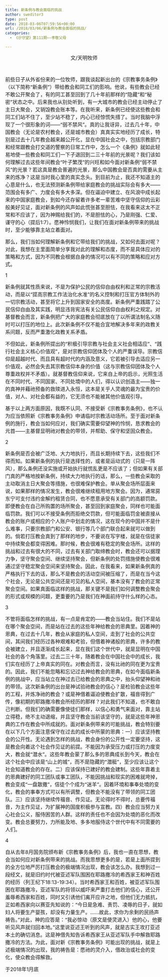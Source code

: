 ```yaml
---
title: 新条例与教会面临的挑战
author: sweditor3
type: post
date: 2018-03-06T07:59:56+00:00
url: /2018/03/06/新条例与教会面临的挑战/
categories:
  - 《＠守望》第111期——孝敬父母

---
```

<p style="text-align: center;">
  <span style="font-size: 12pt;">文/天明牧师</span>
</p>

&nbsp;

<span style="font-size: 12pt;">前些日子从外省份来的一位牧师，跟我谈起新出台的《宗教事务条例》（以下简称“新条例”）带给教会和同工们的影响。他说，有些教会已经不敢公开聚会了，有的同工甚至回到了几十年前那样的“隐藏”和“秘密”状态之中。后来我也从别处听到，有一大城市的教会已经主动停止了主日大聚会，又销毁教会账本等。在我听来，新条例已经使这些教会和同工们站不住了，至少站不稳了，内心已经惊慌失措了。当时我脑中浮现了一个很形象的词——“弱不禁风”。真的让我讶异，过去几十年，中国教会（无论是农村教会，还是城市教会）真真实实地经历了成长，特别是过去十几年教会越来越公开化，显在中国社会之中，包括宗教部门和经常跟教会打交道的警察的日常工作中，怎么一个《条例》就如此轻易地使一些教会和同工们一下子退回到二三十年前的光景呢？我们该如何理解过去这些年间教会“叶子繁茂”的兴旺和如今面对新条例“弱不禁风”的光景？若这真是教会普遍的光景，那么中国教会是否真的需要从主来的炼净？这是当时我心里的真实念头。到目前为止，我还不知道主的心意是什么，也无法预测新条例带给家庭教会的挑战实际会有多大——范围会有多广、力度会有多大多深。但在逼迫中建立、在风浪中成长起来的中国家庭教会，到如今还存留着许多老一辈苦难中坚守信仰的云彩般美好见证，面对新条例的风声如此慌张甚至胆怯，在我看来这太不正常和不应该了，因为神赐给我们的，不是胆怯的心，乃是刚强、仁爱、谨守的心（提后1:7）。愿神怜悯我们，让我们在面对新条例带来的挑战时，至少能够靠主站立着面对。</span>

<span style="font-size: 12pt;">那么，我们当如何理解新条例和它带给我们的挑战，又如何去面对呢？对此，我想在主里面简单分享我对此的理解和态度，而不是具体应对的策略和方式，因为不同教会根据自身的情况可以有不同的策略和应对方式。</span>

<span style="font-size: 12pt;">1</span>

<span style="font-size: 12pt;">新条例就其性质来说，不是为保护公民的信仰自由权利和正常的宗教活动，而是以“提高宗教工作法治化水准”的名义控制和打压官方体制外的一切宗教活动，甚至将它上升到国家安全的高度。新条例严重践踏了公民信仰自由及其实践，明显违背宪法有关公民信仰自由权利之规定。对基督教会而言，新条例把广大的家庭教会彻底放在了以所谓法制名义随时可以打压的地位上。此次新条例不仅不能合宜地解决多年来的政教关系问题，反而严重激化政教关系矛盾。</span>

<span style="font-size: 12pt;">不但如此，新条例所提出的“积极引导宗教与社会主义社会相适应”、“践行社会主义核心价值观”，是对宗教信仰团体及个人的严重误导。宗教信仰是超越时代、而且具有超时代的内涵及意义，它若被引导去适应另一价值观，必然会失去其宗教信仰本身的价值（这与宗教信仰团体及个人尊重政权并不矛盾）。就基督教信仰来说，它来自上帝的启示，光照生活在不同时代、不同国家、不同处境中的人们，得以认识创造主——独一的真神并藉祂预备的救赎进入永恒，这本是关乎人灵魂的最为宝贵的价值，对人、对社会都有益的，它无须也不能被其他价值观引导。</span>

<span style="font-size: 12pt;">基于以上两方面原因，我既不认同、不接受新《宗教事务条例》，也不认为应当依照新《宗教事务条例》申请临时宗教活动场所。至于面对新条例的施行，教会当如何应对，我们确实需要仰望神的怜悯，恳求教会的元首——主基督显明祂对教会的带领，并帮助、保守和坚固众教会。</span>

<span style="font-size: 12pt;">2</span>

<span style="font-size: 12pt;">新条例是否会被广泛地、大力地执行，而且长期持续下去，这些我们不得而知。如果新条例的执行是选择性的，或者是运动式的（只是一阵风），那么条例还没实施或开始执行就慌乱更是不应该了；但如果有关部门真的严格地按新条例，持续大力地执行的话，那么，一些教会采取的主动取消主日大聚会等措施，也很难保护教会。单从聚会场所层面来说，如果那样的情况发生，教会很难继续租用地方聚会。因为，通常房东宁可支付违约金解约租赁合同，也不愿意承受有关部门的高额罚款。即便教会在自己所购置的场所聚会，甚至回到家庭聚会，同样也可能面临罚款。我们可以不接受条例而拒绝交罚款，但可能面临罚金被直接从教会的账户或相应的个人账户中划走的情况，这在现今的中国并不是什么难事，只要宗教部门和公安、银行等几个部门联合起来就可以做到的。倘若打压教会真到了那样的地步，不要说在写字楼，就是在信徒家中持续聚会都变得困难。那时候，教会很难有稳定的聚会场所。这样的挑战和过去有很大的不同，过去有关部门取缔教会时，教会还可以据理力争，坚守聚会空间、继续坚持聚会，但新条例的处罚措施使教会很难通过坚守稳定聚会空间来坚持聚会。因此，在我看来，如果新条例真的严格执行下去的话，那么不是教会的活动空间被压缩了，而是在当今这个社会，无论是公共空间还是可见的私人空间，基本没有了教会的正常聚会空间。如果真面临这样的挑战，那关键不是我们如何调整教会聚会的形式或规模的问题，更重要的乃是我们在神面前持守什么样的心态。</span>

<span style="font-size: 12pt;">3</span>

<span style="font-size: 12pt;">不管将面临怎样的挑战，有一点是肯定的——教会当站住。我们不是站在哪个聚会空间，而是站在过去的这些年神给教会的恩典里。因着神的恩典，在过去十几年，教会从家庭的私人空间，走到了社会的公共空间，其间我们经历过各种艰难和考验，但借着神诸般的恩典，许多的教会被建立，并且逐渐成长起来，显在我们这个世代中，就是显明在中国社会的各个角落里。过去二三十年，随着教会在中国社会中的成长，我们实在经历了上帝真实的同在。对教会而言，没有比祂的同在更为宝贵的。因此，我们不能忽略和忘记过去神给教会的恩典，在如今面临新条例的挑战中，应当站立在神过去已给教会的恩典之中，抬头仰望神和祂的带领。这次新条例的出台是神试验祂教会的信心？是检验教会这些年的工程，并炼净祂的教会？或是神借着逼迫使教会扩散，福音得到广传，像初期的耶路撒冷教会所经历的那样？对此我们不知道，也不敢自己判断。但我们的确需要像使徒们那样，以信心和勇气来面对，靠主站立得稳，绝不主动退缩，并且坚守教会当前该坚守的，就是这些年神恩典的工作在教会中所成就的。面对新条例带来的可能挑战，教会特别要在以下几个方面注意保守在过去的成长中所蒙的恩典：一）应该坚持教会的公开性。无论遇到怎样的挑战，教会身份的公开性一定要坚持，这是教会向着这个社会作见证的前提。不能因为承受压力或打压的力度变大，教会就“潜水”。这些年教会蒙了那么多的恩典成长到今天，教会在这个社会中应该是“山上的城”，而不是隐藏的“潜艇”，至少应该让这个社会知道教会的存在。二）应该保持已建好的教会建制。这些年靠着主的恩典建好的同工团队或事工团队，不能因挑战和现实的困难就垮掉，教会变成“一盘散撒”，信徒个个成为“迷羊”。因着环境和事奉处境的变化，教会的事奉方式可以有所调整，但教会不能没有了带领的同工团队。三）应该坚持继续传福音、作见证。无论得时不得时，总要传福音，为主作见证，为扩展神的国度积极参与宣教。四）教会应当努力关心社会公义，服侍困苦的人群。这样的责任也不会因为处境的恶化而改变。教会总要努力，力所能及地、多多地服侍这个世代中有不同需要的人们。</span>

<span style="font-size: 12pt;">4</span>

<span style="font-size: 12pt;">自从去年8月国务院颁布新《宗教事务条例》后，我也一直在思想，教会当如何应对新条例带来的挑战。而我思想更多的是，若是上面所提到的全方位地严厉打压教会的极端情况出现，教会该怎么办。我想到过一段经文，就是旧约时代被亚述军队围困在耶路撒冷的希西家王和神百姓的经历（列王纪下18:13-19:34）。当时希西家王和百姓，被亚述军队围困在耶路撒冷，亚述军队的将领以威吓来严重打击他们的信心，还公开羞辱希西家和百姓，同时又引诱他们离开应许之地，但他们无力抵抗，正如希西家向以赛亚先知说的：“今日是急难、责罚、凌辱的日子，就如妇人将要生产婴孩，却没有力量生产。……故此，求你为余剩的民扬声祷告。”对此，神的应答是：“我必惊动（原文是使灵进入）他的心，他要听见风声就归回本地。”这里说亚述王听到的风声，就是古实王攻打亚述本土的确切消息。这是神借先知告诉希西家王从亚述军队手中解救耶路撒冷的方法。为此，面对新《宗教事务条例》可能出现的挑战，就是上述极端情况的出现，我的祷告是：愿祂的灵介入，借政治或社会的变化，使众教会得解救。</span>

<span style="font-size: 12pt;">于2018年1月底</span>

&nbsp;